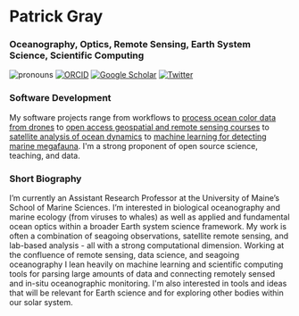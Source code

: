# Patrick Gray

### Oceanography, Optics, Remote Sensing, Earth System Science, Scientific Computing


![pronouns](https://img.shields.io/static/v1?label=pronouns&message=he/him&color=red&style=flat-square)
[![ORCID](https://img.shields.io/static/v1?label=ORCID&message=0000-0002-8997-5255&color=green&style=flat-square&logo=orcid)](https://orcid.org/0000-0002-8997-5255)
[![Google Scholar](https://img.shields.io/static/v1?label=&message=Google%20Scholar&color=gray&style=flat-square&logo=google-scholar)](https://scholar.google.com/citations?user=66Aq-PoAAAAJ)
[![Twitter](https://img.shields.io/twitter/follow/clifgray?logo=twitter&style=flat-square)](https://twitter.com/clifgray)

### Software Development

My software projects range from workflows to [process ocean color data from drones](https://github.com/aewindle110/DroneWQ) to [open access geospatial and remote sensing courses](https://github.com/patrickcgray/open-geo-tutorial) to [satellite analysis of ocean dynamics](https://github.com/earthcube2021/ec21_gray_etal) to [machine learning for detecting marine megafauna](https://github.com/patrickcgray/cetacean_photogram). I'm a strong proponent of open source science, teaching, and data.

### Short Biography

I’m currently an Assistant Research Professor at the University of Maine’s School of Marine Sciences. I’m interested in biological oceanography and marine ecology (from viruses to whales) as well as applied and fundamental ocean optics within a broader Earth system science framework. My work is often a combination of seagoing observations, satellite remote sensing, and lab-based analysis - all with a strong computational dimension. Working at the confluence of remote sensing, data science, and seagoing oceanography I lean heavily on machine learning and scientific computing tools for parsing large amounts of data and connecting remotely sensed and in-situ oceanographic monitoring. I'm also interested in tools and ideas that will be relevant for Earth science and for exploring other bodies within our solar system.


